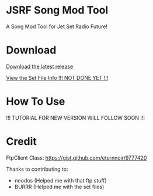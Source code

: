 # JSRF Song Mod Tool
A Song Mod Tool for Jet Set Radio Future! 

# Download
[Download the latest release](https://github.com/chrisderwahre/JSRF_Song_Mod_Tool/releases)

[View the Set File Info !!! NOT DONE YET !!!](https://pastebin.com/raw/spiE5xup)

# How To Use
!!! TUTORIAL FOR NEW VERSION WILL FOLLOW SOON !!!

# Credit

FtpClient Class: https://gist.github.com/eternnoir/9777420 

Thanks to contributing to:
 - neodos (Helped me with that ftp stuff)
 - BURRR (Helped me with the set files)
